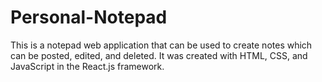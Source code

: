 # Personal-Notepad
This is a notepad web application that can be used to create notes which can be posted, edited, and deleted.
It was created with HTML, CSS, and JavaScript in the React.js framework.

